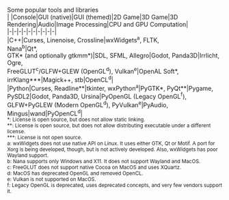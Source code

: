 Some popular tools and libraries  
| |Console|GUI (native)|GUI (themed)|2D Game|3D Game|3D Rendering|Audio|Image Processing|CPU and GPU Computation|  
|-|-|-|-|-|-|-|-|-|-|  
|C++|Curses, Linenoise, Crossline|wxWidgets<sup>a</sup>, FLTK,<br>Nana<sup>b</sup>|Qt\*,<br>GTK\* (and optionally gtkmm\*)|SDL, SFML, Allegro|Godot, Panda3D|Irrlicht, Ogre,<br>FreeGLUT<sup>c</sup>/GLFW+GLEW (OpenGL<sup>d</sup>), Vulkan<sup>e</sup>|OpenAL Soft\*, irrKlang\*\*\*|Magick++, stb|OpenCL<sup>d</sup>|  
|Python|Curses, Readline\*\*|tkinter, wxPython<sup>a</sup>|PyGTK\*, PyQt\*\*|Pygame, PySDL2|Godot, Panda3D, Ursina|PyOpenGL (Legacy OpenGL<sup>f</sup>),<br>GLFW+PyGLEW (Modern OpenGL<sup>d</sup>), PyVulkan<sup>e</sup>|PyAudio, Mingus|wand|PyOpenCL<sup>d</sup>|  
<sup>
*: License is open source, but does not allow static linking.<br>
**: License is open source, but does not allow distributing executable under a different license.<br>
***: License is not open source.<br>
a: wxWidgets does not use native API on Linux. It uses either GTK, Qt or Motif. A port for Xorg is being developed, though, but is not actively developed. Also, wxWidgets has poor Wayland support.<br>
b: Nana supports only Windows and X11. It does not support Wayland and MacOS.<br>
c: FreeGLUT does not support native Cocoa on MacOS and uses XQuartz.<br>
d: MacOS has deprecated OpenGL and removed OpenCL.<br>
e: Vulkan is not supported on MacOS.<br>
f: Legacy OpenGL is deprecated, uses deprecated concepts, and very few vendors support it.
</sup>
